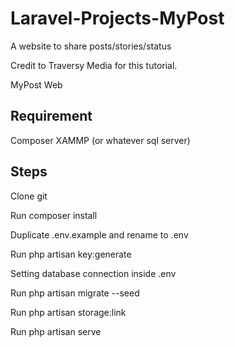 # Laravel-Projects-MyPost
A website to share posts/stories/status 

Credit to Traversy Media for this tutorial.

MyPost Web


Requirement
------------
Composer
XAMMP (or whatever sql server)

Steps
-----------
Clone git

Run composer install

Duplicate .env.example and rename to .env

Run php artisan key:generate

Setting database connection inside .env

Run php artisan migrate --seed

Run php artisan storage:link

Run php artisan serve
